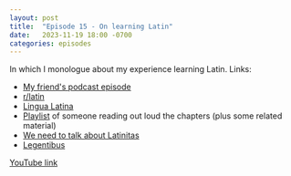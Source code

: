 ```yaml
---
layout: post
title:  "Episode 15 - On learning Latin"
date:   2023-11-19 18:00 -0700
categories: episodes
---
```


In which I monologue about my experience learning Latin. Links:
- [My friend's podcast episode](https://mutualunderstanding.substack.com/p/election-and-other-stuff-on-my-mind)
- [r/latin](https://www.reddit.com/r/latin/)
- [Lingua Latina](https://www.amazon.com/Lingua-Latina-Illustrata-Pars-Familia/dp/1585104205)
- [Playlist](https://www.youtube.com/playlist?list=PLU1WuLg45SiyrXahjvFahDuA060P487pV) of someone reading out loud the chapters (plus some related material)
- [We need to talk about Latinitas](https://foundinantiquity.com/2024/04/15/we-need-to-talk-about-latinitas/)
- [Legentibus](https://latinitium.com/legentibus/)

[YouTube link](https://youtu.be/owF5Fo43-qU)
